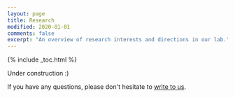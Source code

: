 ```yaml
---
layout: page
title: Research
modified: 2020-01-01
comments: false
excerpt: "An overview of research interests and directions in our lab."
---
```


{% include _toc.html %}

Under construction :)

<!--div style="width: 300px; float: right; padding-left: 20px;">
<a href="http://i.imgur.com/HrlXPOF.jpg"><img src="http://i.imgur.com/HrlXPOF.jpg" style="border:none;" /></a>
</div-->

<div style="clear:both"></div>


If you have any questions, please don't hesitate to [write to us]({{site.url}}/people/).

